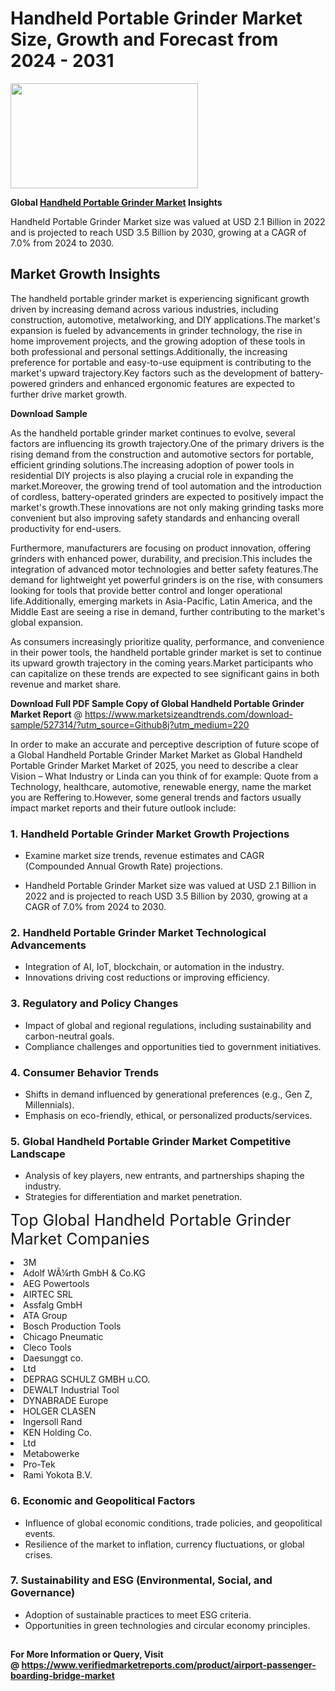 <H1>Handheld Portable Grinder Market Size, Growth and Forecast from 2024 - 2031</H1><img class="aligncenter size-medium wp-image-584254" src="https://thirdeyenews.in/wp-content/uploads/2024/09/Global-Market-Research-300x168.jpeg" alt="" width="300" height="168" /><p><strong>Global&nbsp;<a href="https://www.marketsizeandtrends.com/download-sample/527314/?utm_source=Github8j?utm_medium=220">Handheld Portable Grinder Market</a> Insights</strong></p><p>Handheld Portable Grinder Market size was valued at USD 2.1 Billion in 2022 and is projected to reach USD 3.5 Billion by 2030, growing at a CAGR of 7.0% from 2024 to 2030.</p><p><h2>Market Growth Insights</h2> <p>The handheld portable grinder market is experiencing significant growth driven by increasing demand across various industries, including construction, automotive, metalworking, and DIY applications.The market's expansion is fueled by advancements in grinder technology, the rise in home improvement projects, and the growing adoption of these tools in both professional and personal settings.Additionally, the increasing preference for portable and easy-to-use equipment is contributing to the market's upward trajectory.Key factors such as the development of battery-powered grinders and enhanced ergonomic features are expected to further drive market growth.</p> <p><strong>Download Sample</strong></p> <p>As the handheld portable grinder market continues to evolve, several factors are influencing its growth trajectory.One of the primary drivers is the rising demand from the construction and automotive sectors for portable, efficient grinding solutions.The increasing adoption of power tools in residential DIY projects is also playing a crucial role in expanding the market.Moreover, the growing trend of tool automation and the introduction of cordless, battery-operated grinders are expected to positively impact the market's growth.These innovations are not only making grinding tasks more convenient but also improving safety standards and enhancing overall productivity for end-users.</p> <p>Furthermore, manufacturers are focusing on product innovation, offering grinders with enhanced power, durability, and precision.This includes the integration of advanced motor technologies and better safety features.The demand for lightweight yet powerful grinders is on the rise, with consumers looking for tools that provide better control and longer operational life.Additionally, emerging markets in Asia-Pacific, Latin America, and the Middle East are seeing a rise in demand, further contributing to the market's global expansion.</p> <p>As consumers increasingly prioritize quality, performance, and convenience in their power tools, the handheld portable grinder market is set to continue its upward growth trajectory in the coming years.Market participants who can capitalize on these trends are expected to see significant gains in both revenue and market share.</p> <p><span class=""><strong>Download Full PDF Sample Copy of Global Handheld Portable Grinder Market Report</strong> @ <a href="https://www.marketsizeandtrends.com/download-sample/527314/?utm_source=Github8j?utm_medium=220" target="_blank">https://www.marketsizeandtrends.com/download-sample/527314/?utm_source=Github8j?utm_medium=220</a></span></p><p>In order to make an accurate and perceptive description of future scope of a Global&nbsp;Handheld Portable Grinder Market Market as Global&nbsp;Handheld Portable Grinder Market Market of 2025, you need to describe a clear Vision &ndash; What Industry or Linda can you think of for example: Quote from a Technology, healthcare, automotive, renewable energy, name the market you are Reffering to.However, some general trends and factors usually impact market reports and their future outlook include:</p><h3>1.&nbsp;<strong>Handheld Portable Grinder Market Growth Projections</strong></h3><ul><li>Examine market size trends, revenue estimates and CAGR (Compounded Annual Growth Rate) projections.</li><li><p>Handheld Portable Grinder Market size was valued at USD 2.1 Billion in 2022 and is projected to reach USD 3.5 Billion by 2030, growing at a CAGR of 7.0% from 2024 to 2030.</p></li></ul><h3>2.&nbsp;<strong>Handheld Portable Grinder Market Technological Advancements</strong></h3><ul><li>Integration of AI, IoT, blockchain, or automation in the industry.</li><li>Innovations driving cost reductions or improving efficiency.</li></ul><h3>3.&nbsp;<strong>Regulatory and Policy Changes</strong></h3><ul><li>Impact of global and regional regulations, including sustainability and carbon-neutral goals.</li><li>Compliance challenges and opportunities tied to government initiatives.</li></ul><h3>4.&nbsp;<strong>Consumer Behavior Trends</strong></h3><ul><li>Shifts in demand influenced by generational preferences (e.g., Gen Z, Millennials).</li><li>Emphasis on eco-friendly, ethical, or personalized products/services.</li></ul><h3>5.&nbsp;<strong>Global Handheld Portable Grinder Market Competitive Landscape</strong></h3><ul><li>Analysis of key players, new entrants, and partnerships shaping the industry.</li><li>Strategies for differentiation and market penetration.</li></ul><p data-pm-slice="1 1 []"><span style="color: inherit; font-family: inherit; font-size: 25px;">Top Global Handheld Portable Grinder Market Companies</span></p><div class="" data-test-id=""><p><li>3M</li><li> Adolf WÃ¼rth GmbH & Co.KG</li><li> AEG Powertools</li><li> AIRTEC SRL</li><li> Assfalg GmbH</li><li> ATA Group</li><li> Bosch Production Tools</li><li> Chicago Pneumatic</li><li> Cleco Tools</li><li> Daesunggt co.</li><li>Ltd</li><li> DEPRAG SCHULZ GMBH u.CO.</li><li> DEWALT Industrial Tool</li><li> DYNABRADE Europe</li><li> HOLGER CLASEN</li><li> Ingersoll Rand</li><li> KEN Holding Co.</li><li>Ltd</li><li> Metabowerke</li><li> Pro-Tek</li><li> Rami Yokota B.V.</li></p></div><h3>6.&nbsp;<strong>Economic and Geopolitical Factors</strong></h3><ul><li>Influence of global economic conditions, trade policies, and geopolitical events.</li><li>Resilience of the market to inflation, currency fluctuations, or global crises.</li></ul><h3>7.&nbsp;<strong>Sustainability and ESG (Environmental, Social, and Governance)</strong></h3><ul><li>Adoption of sustainable practices to meet ESG criteria.</li><li>Opportunities in green technologies and circular economy principles.</li></ul><h2><strong style="font-size: 14px;">For More Information or Query, Visit @&nbsp;</strong><a style="background-color: #ffffff; font-size: 14px;" href="https://www.marketsizeandtrends.com/report/handheld-portable-grinder-market/" target="_blank">https://www.verifiedmarketreports.com/product/airport-passenger-boarding-bridge-market</a></h2>